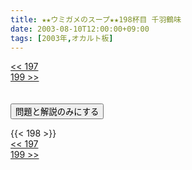 ```yaml
---
title: ★★ウミガメのスープ★★198杯目 千羽鶴味
date: 2003-08-10T12:00:00+09:00
tags: [2003年,オカルト板]
---
```

<div class="th_left"><a href="../197"><< 197</a></div>
<div class="th_right"><a href="../199">199 >></a></div>
<br><br>
<script src="../../js/cupsoup.js"></script>
<form>
<input type="button" value="問題と解説のみにする" onClick="toggleCupsoup()">
</form>
{{< 198 >}}
<div class="th_left"><a href="../197"><< 197</a></div>
<div class="th_right"><a href="../199">199 >></a></div>